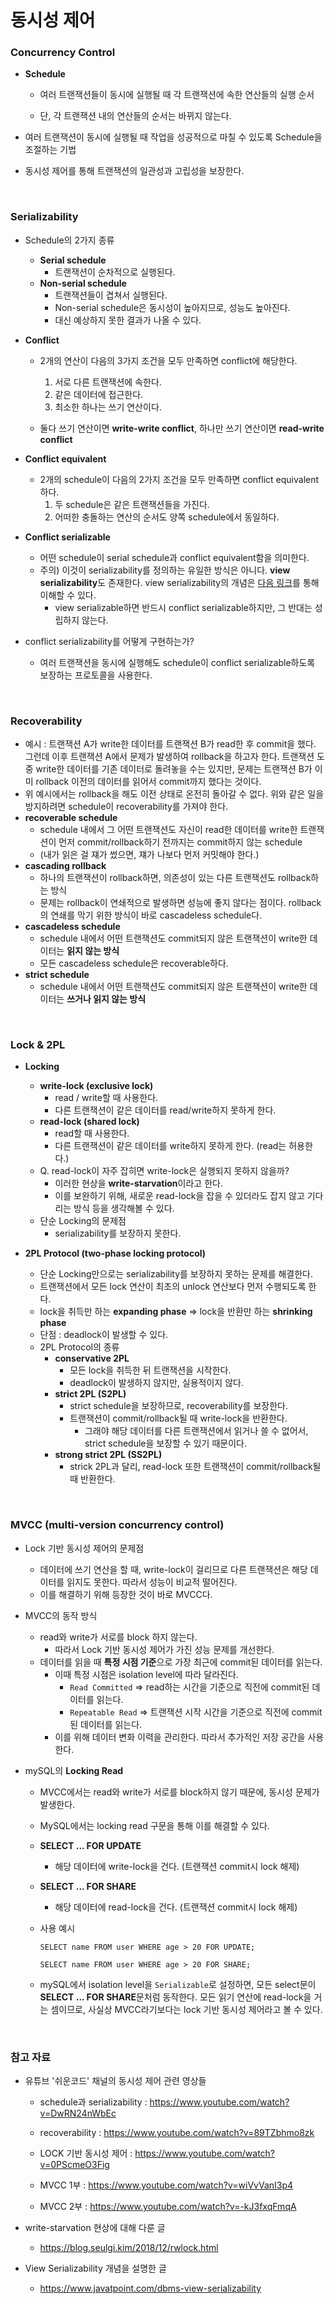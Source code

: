 # 동시성 제어

### Concurrency Control

- **Schedule**

  - 여러 트랜잭션들이 동시에 실행될 때 각 트랜잭션에 속한 연산들의 실행 순서

  - 단, 각 트랜잭션 내의 연산들의 순서는 바뀌지 않는다.

- 여러 트랜잭션이 동시에 실행될 때 작업을 성공적으로 마칠 수 있도록 Schedule을 조절하는 기법
- 동시성 제어를 통해 트랜잭션의 일관성과 고립성을 보장한다.

<br>

### Serializability

- Schedule의 2가지 종류

  - **Serial schedule**
    - 트랜잭션이 순차적으로 실행된다.
  - **Non-serial schedule**
    - 트랜잭션들이 겹쳐서 실행된다.
    - Non-serial schedule은 동시성이 높아지므로, 성능도 높아진다.
    - 대신 예상하지 못한 결과가 나올 수 있다.
- **Conflict**

  - 2개의 연산이 다음의 3가지 조건을 모두 만족하면 conflict에 해당한다.
    1. 서로 다른 트랜잭션에 속한다.
    2. 같은 데이터에 접근한다.
    3. 최소한 하나는 쓰기 연산이다.

  - 둘다 쓰기 연산이면 **write-write conflict**, 하나만 쓰기 연산이면 **read-write conflict**
- **Conflict equivalent**

  - 2개의 schedule이 다음의 2가지 조건을 모두 만족하면 conflict equivalent하다.
    1. 두 schedule은 같은 트랜잭션들을 가진다.
    2. 어떠한 충돌하는 연산의 순서도 양쪽 schedule에서 동일하다.
- **Conflict serializable**
  - 어떤 schedule이 serial schedule과 conflict equivalent함을 의미한다.
  - 주의) 이것이 serializability를 정의하는 유일한 방식은 아니다. **view serializability**도 존재한다. view serializability의 개념은 [다음 링크](https://www.javatpoint.com/dbms-view-serializability)를 통해 이해할 수 있다.
    - view serializable하면 반드시 conflict serializable하지만, 그 반대는 성립하지 않는다.
- conflict serializability를 어떻게 구현하는가?
  - 여러 트랜잭션을 동시에 실행해도 schedule이 conflict serializable하도록 보장하는 프로토콜을 사용한다.

<br>

### Recoverability

- 예시 : 트랜잭션 A가 write한 데이터를 트랜잭션 B가 read한 후 commit을 했다. 그런데 이후 트랜잭션 A에서 문제가 발생하여 rollback을 하고자 한다. 트랜잭션 도중 write한 데이터를 기존 데이터로 돌려놓을 수는 있지만, 문제는 트랜잭션 B가 이미 rollback 이전의 데이터를 읽어서 commit까지 했다는 것이다. 
- 위 예시에서는 rollback을 해도 이전 상태로 온전히 돌아갈 수 없다. 위와 같은 일을 방지하려면 schedule이 recoverability를 가져야 한다.
- **recoverable schedule**
  - schedule 내에서 그 어떤 트랜잭션도 자신이 read한 데이터를 write한 트랜잭션이 먼저 commit/rollback하기 전까지는 commit하지 않는 schedule
  - (내가 읽은 걸 쟤가 썼으면, 쟤가 나보다 먼저 커밋해야 한다.)
- **cascading rollback**
  - 하나의 트랜잭션이 rollback하면, 의존성이 있는 다른 트랜잭션도 rollback하는 방식
  - 문제는 rollback이 연쇄적으로 발생하면 성능에 좋지 않다는 점이다. rollback의 연쇄를 막기 위한 방식이 바로 cascadeless schedule다.
- **cascadeless schedule**
  - schedule 내에서 어떤 트랜잭션도 commit되지 않은 트랜잭션이 write한 데이터는 **읽지 않는 방식**
  - 모든 cascadeless schedule은 recoverable하다.
- **strict schedule**
  - schedule 내에서 어떤 트랜잭션도 commit되지 않은 트랜잭션이 write한 데이터는 **쓰거나 읽지 않는 방식**

<br>

### Lock & 2PL

- **Locking**

  - **write-lock (exclusive lock)**
    - read / write할 때 사용한다.
    - 다른 트랜잭션이 같은 데이터를 read/write하지 못하게 한다.
  - **read-lock (shared lock)**
    - read할 때 사용한다.
    - 다른 트랜잭션이 같은 데이터를 write하지 못하게 한다. (read는 허용한다.)
  - Q. read-lock이 자주 잡히면 write-lock은 실행되지 못하지 않을까?
    - 이러한 현상을 **write-starvation**이라고 한다.
    - 이를 보완하기 위해, 새로운 read-lock을 잡을 수 있더라도 잡지 않고 기다리는 방식 등을 생각해볼 수 있다.
  - 단순 Locking의 문제점
    - serializability를 보장하지 못한다.


- **2PL Protocol (two-phase locking protocol)**
  - 단순 Locking만으로는 serializability를 보장하지 못하는 문제를 해결한다.
  - 트랜잭션에서 모든 lock 연산이 최초의 unlock 연산보다 먼저 수행되도록 한다.
  - lock을 취득만 하는 **expanding phase** => lock을 반환만 하는 **shrinking phase**
  - 단점 : deadlock이 발생할 수 있다.
  - 2PL Protocol의 종류
    - **conservative 2PL**
      - 모든 lock을 취득한 뒤 트랜잭션을 시작한다.
      - deadlock이 발생하지 않지만, 실용적이지 않다.
    - **strict 2PL (S2PL)**
      - strict schedule을 보장하므로, recoverability를 보장한다.
      - 트랜잭션이 commit/rollback될 때 write-lock을 반환한다.
        - 그래야 해당 데이터를 다른 트랜잭션에서 읽거나 쓸 수 없어서, strict schedule을 보장할 수 있기 때문이다.
    - **strong strict 2PL (SS2PL)**
      - strick 2PL과 달리, read-lock 또한 트랜잭션이 commit/rollback될 때 반환한다.
  

<br>

### MVCC (multi-version concurrency control)

- Lock 기반 동시성 제어의 문제점

  - 데이터에 쓰기 연산을 할 때, write-lock이 걸리므로 다른 트랜잭션은 해당 데이터를 읽지도 못한다. 따라서 성능이 비교적 떨어진다.
  - 이를 해결하기 위해 등장한 것이 바로 MVCC다.

- MVCC의 동작 방식

  - read와 write가 서로를 block 하지 않는다.	
    - 따라서 Lock 기반 동시성 제어가 가진 성능 문제를 개선한다.
  - 데이터를 읽을 때 **특정 시점 기준**으로 가장 최근에 commit된 데이터를 읽는다.
    - 이때 특정 시점은 isolation level에 따라 달라진다.
      - `Read Committed` => read하는 시간을 기준으로 직전에 commit된 데이터를 읽는다.
      - `Repeatable Read` => 트랜잭션 시작 시간을 기준으로 직전에 commit된 데이터를 읽는다.
    - 이를 위해 데이터 변화 이력을 관리한다. 따라서 추가적인 저장 공간을 사용한다.

- mySQL의 **Locking Read**

  - MVCC에서는 read와 write가 서로를 block하지 않기 때문에, 동시성 문제가 발생한다.

  - MySQL에서는 locking read 구문을 통해 이를 해결할 수 있다.

  - **SELECT ... FOR UPDATE**

    - 해당 데이터에 write-lock을 건다. (트랜잭션 commit시 lock 해제)

  - **SELECT ... FOR SHARE**

    - 해당 데이터에 read-lock을 건다. (트랜잭션 commit시 lock 해제)

  - 사용 예시

    ```mysql
    SELECT name FROM user WHERE age > 20 FOR UPDATE;
    
    SELECT name FROM user WHERE age > 20 FOR SHARE;
    ```

  - mySQL에서 isolation level을 `Serializable`로 설정하면, 모든 select문이 **SELECT ... FOR SHARE**문처럼 동작한다. 모든 읽기 연산에 read-lock을 거는 셈이므로, 사실상 MVCC라기보다는 lock 기반 동시성 제어라고 볼 수 있다.

<br>

### 참고 자료

- 유튜브 '쉬운코드' 채널의 동시성 제어 관련 영상들

  - schedule과 serializability : https://www.youtube.com/watch?v=DwRN24nWbEc

  - recoverability : https://www.youtube.com/watch?v=89TZbhmo8zk

  - LOCK 기반 동시성 제어 : https://www.youtube.com/watch?v=0PScmeO3Fig

  - MVCC 1부 : https://www.youtube.com/watch?v=wiVvVanI3p4

  - MVCC 2부 : https://www.youtube.com/watch?v=-kJ3fxqFmqA

- write-starvation 현상에 대해 다룬 글

  - https://blog.seulgi.kim/2018/12/rwlock.html

- View Serializability 개념을 설명한 글

  - https://www.javatpoint.com/dbms-view-serializability
